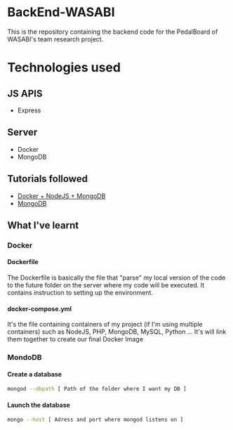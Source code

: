 # BackEnd-WASABI

This is the repository containing the backend code for the PedalBoard of WASABI's team research project.

# Technologies used

## JS APIS

- Express

## Server

- Docker
- MongoDB

## Tutorials followed

- [Docker + NodeJS + MongoDB](https://medium.com/statuscode/dockerising-a-node-js-and-mongodb-app-d22047e2806f)
- [MongoDB](https://closebrace.com/tutorials/2017-03-02/the-dead-simple-step-by-step-guide-for-front-end-developers-to-getting-up-and-running-with-nodejs-express-and-mongodb)

## What I've learnt

### Docker

#### Dockerfile

The Dockerfile is basically the file that "parse" my local version of the code to the future folder on the server where my code will be executed. It contains instruction to setting up the environment.

#### docker-compose.yml

It's the file containing containers of my project (if I'm using multiple containers) such as NodeJS, PHP, MongoDB, MySQL, Python ...
It's will link them together to create our final Docker Image

### MondoDB

#### Create a database

```sh
mongod --dbpath [ Path of the folder where I want my DB ]
```

#### Launch the database

```sh
mongo --host [ Adress and port where mongod listens on ]
```